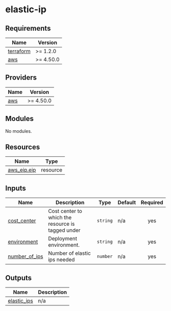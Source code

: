 # elastic-ip

<!-- BEGINNING OF PRE-COMMIT-TERRAFORM DOCS HOOK -->
## Requirements

| Name | Version |
|------|---------|
| <a name="requirement_terraform"></a> [terraform](#requirement\_terraform) | >= 1.2.0 |
| <a name="requirement_aws"></a> [aws](#requirement\_aws) | >= 4.50.0 |

## Providers

| Name | Version |
|------|---------|
| <a name="provider_aws"></a> [aws](#provider\_aws) | >= 4.50.0 |

## Modules

No modules.

## Resources

| Name | Type |
|------|------|
| [aws_eip.eip](https://registry.terraform.io/providers/hashicorp/aws/latest/docs/resources/eip) | resource |

## Inputs

| Name | Description | Type | Default | Required |
|------|-------------|------|---------|:--------:|
| <a name="input_cost_center"></a> [cost\_center](#input\_cost\_center) | Cost center to which the resource is tagged under | `string` | n/a | yes |
| <a name="input_environment"></a> [environment](#input\_environment) | Deployment environment. | `string` | n/a | yes |
| <a name="input_number_of_ips"></a> [number\_of\_ips](#input\_number\_of\_ips) | Number of elastic ips needed | `number` | n/a | yes |

## Outputs

| Name | Description |
|------|-------------|
| <a name="output_elastic_ips"></a> [elastic\_ips](#output\_elastic\_ips) | n/a |
<!-- END OF PRE-COMMIT-TERRAFORM DOCS HOOK -->
